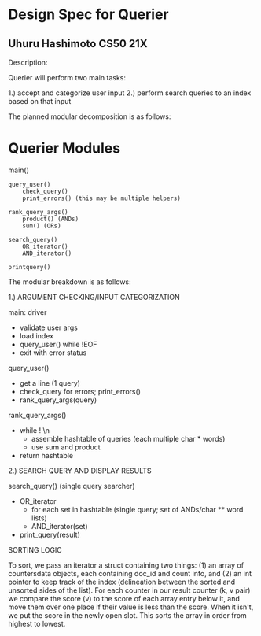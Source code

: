 # Design Spec for Querier
## Uhuru Hashimoto CS50 21X

Description: 

Querier will perform two main tasks: 

1.) accept and categorize user input
2.) perform search queries to an index based on that input

The planned modular decomposition is as follows: 

# Querier Modules

main() 

    query_user()
        check_query()
        print_errors() (this may be multiple helpers)
    
    rank_query_args()
        product() (ANDs)
        sum() (ORs)

    search_query()
        OR_iterator()
        AND_iterator()

    printquery()

The modular breakdown is as follows: 

1.) ARGUMENT CHECKING/INPUT CATEGORIZATION

main: driver
- validate user args
- load index
- query_user() while !EOF
- exit with error status

query_user()
- get a line (1 query)
- check_query for errors; print_errors()
- rank_query_args(query)

rank_query_args()
- while ! \n
    - assemble hashtable of queries (each multiple char * words)
    - use sum and product 
- return hashtable

2.) SEARCH QUERY AND DISPLAY RESULTS

search_query() (single query searcher)
- OR_iterator  
    - for each set in hashtable (single query; set of ANDs/char ** word lists)
    - AND_iterator(set)
- print_query(result)


SORTING LOGIC

To sort, we pass an iterator a struct containing two things: (1) an array of countersdata objects, each containing doc_id and count info, and (2) an int pointer to keep track of the index (delineation between the sorted and unsorted sides of the list). For each counter in our result counter (k, v pair) we compare the score (v) to the score of each array entry below it, and move them over one place if their value is less than the score. When it isn't, we put the score in the newly open slot. This sorts the array in order from highest to lowest. 






